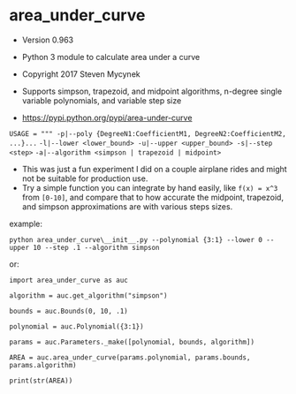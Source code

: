 # area_under_curve
* Version 0.963
* Python 3 module to calculate area under a curve
* Copyright 2017 Steven Mycynek
* Supports simpson, trapezoid, and midpoint algorithms, n-degree single variable polynomials, and variable step size

* https://pypi.python.org/pypi/area-under-curve


`USAGE = """ -p|--poly {DegreeN1:CoefficientM1, DegreeN2:CoefficientM2, ...}...`
`-l|--lower <lower_bound> -u|--upper <upper_bound> -s|--step <step>` 
`-a|--algorithm <simpson | trapezoid | midpoint>`

* This was just a fun experiment I did on a couple airplane rides and might not be suitable for production use.  
* Try a simple function you can integrate by hand easily, like `f(x) = x^3` from `[0-10]`, and compare that to how accurate the midpoint, trapezoid, and simpson approximations are with various steps sizes.

example:

`python area_under_curve\__init__.py --polynomial {3:1} --lower 0 --upper 10 --step .1 --algorithm simpson`

or:

`import area_under_curve as auc`

`algorithm = auc.get_algorithm("simpson")`

`bounds = auc.Bounds(0, 10, .1)`

`polynomial = auc.Polynomial({3:1})`

`params = auc.Parameters._make([polynomial, bounds, algorithm])`

`AREA = auc.area_under_curve(params.polynomial, params.bounds, params.algorithm)`

`print(str(AREA))`

